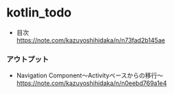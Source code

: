 # kotlin_todo
- 目次<br>https://note.com/kazuyoshihidaka/n/n73fad2b145ae

### アウトプット
- Navigation Component～Activityベースからの移行～<br>https://note.com/kazuyoshihidaka/n/n0eebd769a1e4
